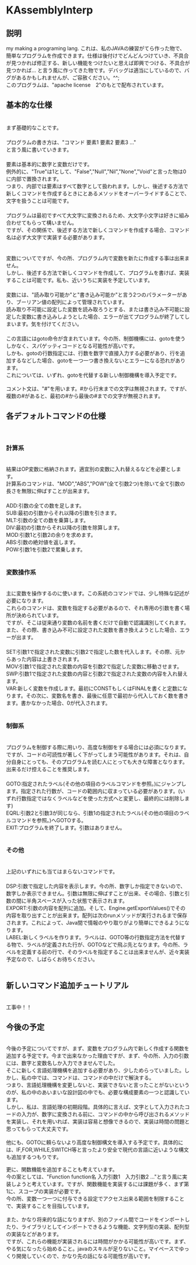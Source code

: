 # KAssemblyInterp
## 説明
my making a programing lang.
これは、私のJAVAの練習がてら作った物で、簡単なプログラムを作成できます。仕様は後付けでどんどんつけていき、不具合が見つかれば修正する、新しい機能をつけたいと思えば即興でつける、不具合が見つかれば...
と言う風に作ってきた物です。デバッグは適当にしているので、バグがあるかもしれませんが、ご容赦ください。^^;<br>
このプログラムは、"apache license　2"のもとで配布されています。
<br>
## 基本的な仕様
　<br>
まず基礎的なことです。<br>
　<br>
プログラムの書き方は、"コマンド 要素1 要素2 要素3 ..."<br>
と言う風に書いていきます。<br>
　<br>
要素は基本的に数字と変数だけです。<br>
例外的に、"True"は1として、"False","Null","Nil","None","Void"と言った物は0に内部で置換されます。<br>
つまり、内部では要素はすべて数字として扱われます。しかし、後述する方法で新しくコマンドを作成するときにとあるメソッドをオーバーライドすることで、文字を扱うことは可能です。<br>
　<br>
プログラムは最初ですべて大文字に変換されるため、大文字小文字は好きに組み合わせてもらって構いません。<br>
ですが、その関係で、後述する方法で新しくコマンドを作成する場合、コマンド名は必ず大文字で実装する必要があります。<br>
<br>
　<br>
変数についてですが、今の所、プログラム内で変数を新たに作成する事は出来ません。<br>
しかし、後述する方法で新しくコマンドを作成して、プログラムを書けば、実装することは可能です。私も、近いうちに実装を予定しています。<br>
　<br>
変数には、"読み取り可能か"と"書き込み可能か"と言う2つのパラメーターがあり、ブーリアン値の配列によって管理されています。<br>
読み取り不可能に設定した変数を読み取ろうとする、または書き込み不可能に設定した変数に書き込みしようとした場合、エラーが出てプログラムが終了してしまいます。気を付けてください。<br>
　<br>
この言語にはgoto命令が含まれています。今の所、制御機構には、gotoを使うしかなく、スパゲッティコードとなる可能性が高いです。<br>
しかも、gotoの行数指定には、行数を数字で直接入力する必要があり、行を追加するなどした場合、gotoを一つ一つ書き換えないとエラーになる恐れがあります。<br>
これについては、いずれ、gotoを代替する新しい制御機構を導入予定です。<br>
<br>
コメント文は、"#"を用います。#から行末までの文字は無視されます。ですが、複数の#があると、最初の#から最後の#までの文字が無視されます。
<br>
## 各デフォルトコマンドの仕様
　<br>
### 計算系
　<br>
結果はOP変数に格納されます。適宜別の変数に入れ替えるなどを必要とします。<br>
計算系のコマンドは、"MOD","ABS","POW"(全て引数2つ)を除いて全て引数の長さを無限に伸ばすことが出来ます。<br>
　<br>
ADD:引数の全ての数を足します。<br>
SUB:最初の引数からそれ以降の引数を引きます。<br>
MLT:引数の全ての数を乗算します。<br>
DIV:最初の引数からそれ以降の引数を除算します。<br>
MOD:引数1と引数2の余りを求めます。<br>
ABS:引数の絶対値を返します。<br>
POW:引数1を引数2で累乗します。<br>
<br>
### 変数操作系
　<br>
主に変数を操作するのに使います。この系統のコマンドでは、少し特殊な記述が必要になります。<br>
これらのコマンドは、変数を指定する必要があるので、それ専用の引数を書く場所が決められています。<br>
ですが、そこは従来通り変数の名前を書くだけで自動で認識識別してくれます。<br>
また、その際、書き込み不可に設定された変数を書き換えようとした場合、エラーが出ます。<br>
　<br>
SET:引数1で指定された変数に引数2で指定した数を代入します。その際、元からあった内容は上書きされます。<br>
MOV:引数1で指定された変数の内容を引数2で指定した変数に移動させます。<br>
SWP:引数1で指定された変数の内容と引数2で指定された変数の内容を入れ替えます。<br>
VAR:新しく変数を作成します。最初にCONSTもしくはFINALを書くと定数になります。その次に、変数名を書き、最後に任意で最初から代入しておく数を書きます。書かなかった場合、0が代入されます。<br>
<br>
### 制御系
　<br>
プログラムを制御する際に用いり、高度な制御をする場合には必須になります。<br>
ですが、コードの可読性が著しく下がってしまう可能性があります。それは、自分自身にとっても、そのプログラムを読む人にとっても大きな障害となります。出来るだけ控えることを推奨します。<br>
　<br>
GOTO:指定されたラベル(その他の項目のラベルコマンドを参照。)にジャンプします。指定された行数が、コードの範囲内に収まっている必要があります。(いずれ行数指定ではなくラベルなどを使った方式へと変更し、最終的には削除します)<br>
EQRL:引数2と引数3が同じなら、引数1の指定されたラベル(その他の項目のラベルコマンドを参照。)へGOTOする。<br>
EXIT:プログラムを終了します。引数はありません。<br>
<br>
### その他
　<br>
上記のいずれにも当てはまらないコマンドです。<br>
　<br>
DSP:引数で指定した内容を表示します。今の所、数字しか指定できないので、数字しか表示できません。引数は無限に伸ばすことが出来、その場合、引数と引数の間に半角スペースが入った状態で表示されます。<br>
EXPORT:引数の内容を配列に追加。そして、Engine.getExportValues()でその内容を取り出すことが出来ます。配列は次のrunメソッドが実行されるまで保存されます。これによって、Java間で情報のやり取りがより簡単にできるようになります。<br>
LABEL:新しくラベルを作ります。ラベルは、GOTO等の行数指定方法を代替する物で、ラベルが定義された行が、GOTOなどで飛ぶ先となります。今の所、ラベルを定義する前の行で、そのラベルを指定することは出来ませんが、近々実装予定なので、しばらくお待ちください。<br>
 <br>
 ## 新しいコマンド追加チュートリアル
<br>
 工事中！！
 <br>
 
 ## 今後の予定
 
<br>
 今後の予定についてですが、まず、変数をプログラム内で新しく作成する関数を追加する予定です。今まで出来なかった理由ですが、まず、今の所、入力の引数には、数字と変数名しか入力できませんでした。<br>
 そこに新しく言語処理機構を追加する必要があり、少しためらっていました。しかし、私の中では、コマンドは、コマンドの中だけで解決する。<br>
 つまり、言語処理機構を変更しないと、実装できないと言ったことがないというのが、私の中のあいまいな設計図の中でも、必要な構成要素の一つと認識しています。<br>
 しかし、私は、言語処理の初期段階。具体的に言えば、文字として入力されたコードの入力が、数字に変換される前に、コマンドの中から呼び出されるメソッドを実装し、それを用いれば、実装は容易と想像できるので、実装は時間の問題と思ってもらって大丈夫です。<br>
 <br>
 他にも、GOTOに頼らないより高度な制御構文を導入する予定です。具体的には、IF,FOR,WHILE,SWITCH等と言ったより安全で現代の言語に近いような構文も追加するつもりです。<br>
 
 更に、関数機能を追加することも考えています。<br>
 今の案としては、"Function function名 入力引数1　入力引数2 ..."と言う風に実装しようと考えています。ですが、関数機能を実装するには課題が多く、まず第1に、スコープの実装が必要です。<br>
 今の所、変数一つ一つに付与できる設定でアクセス出来る範囲を制限することで、実装することを目指しています。<br>
 <br>
 また、かなり将来的な話になりますが、別のファイル間でコードをインポートしたり、ライブラリとしてインポートできるような機能、文字列型の実装、配列型の実装などがあります。<br>
 ですが、これらの機能が実装されるには時間がかかる可能性が高いです。まず、やる気になったら始めること。javaのスキルが足りないこと。マイペースでゆっくり開発していくので、かなり先の話になる可能性が高いです。<br>

